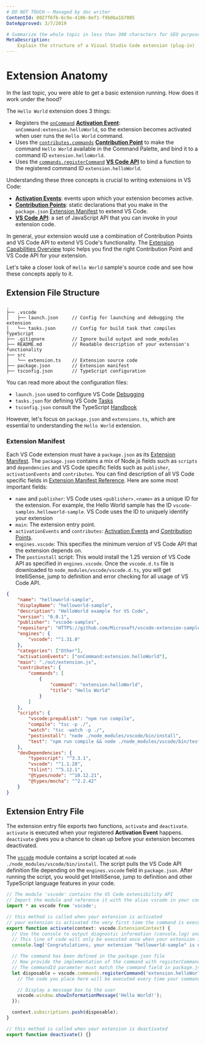 ```yaml
---
# DO NOT TOUCH — Managed by doc writer
ContentId: 8027f6fb-6c9e-4106-8ef1-f9b0ba1b7085
DateApproved: 3/7/2019

# Summarize the whole topic in less than 300 characters for SEO purpose
MetaDescription:
    Explain the structure of a Visual Studio Code extension (plug-in)
---
```


# Extension Anatomy

In the last topic, you were able to get a basic extension running. How does it
work under the hood?

The `Hello World` extension does 3 things:

-   Registers the [`onCommand`](/api/references/activation-events#onCommand)
    [**Activation Event**](/api/references/activation-events):
    `onCommand:extension.helloWorld`, so the extension becomes activated when
    user runs the `Hello World` command.
-   Uses the
    [`contributes.commands`](/api/references/contribution-points#contributes.commands)
    [**Contribution Point**](/api/references/contribution-points) to make the
    command `Hello World` available in the Command Palette, and bind it to a
    command ID `extension.helloWorld`.
-   Uses the
    [`commands.registerCommand`](/api/references/vscode-api#commands.registerCommand)
    [**VS Code API**](/api/references/vscode-api) to bind a function to the
    registered command ID `extension.helloWorld`.

Understanding these three concepts is crucial to writing extensions in VS Code:

-   [**Activation Events**](/api/references/activation-events): events upon
    which your extension becomes active.
-   [**Contribution Points**](/api/references/contribution-points): static
    declarations that you make in the `package.json`
    [Extension Manifest](#extension-manifest) to extend VS Code.
-   [**VS Code API**](/api/references/vscode-api): a set of JavaScript API that
    you can invoke in your extension code.

In general, your extension would use a combination of Contribution Points and VS
Code API to extend VS Code's functionality. The
[Extension Capabilities Overview](/api/extension-capabilities/overview) topic
helps you find the right Contribution Point and VS Code API for your extension.

Let's take a closer look of `Hello World` sample's source code and see how these
concepts apply to it.

## Extension File Structure

```
.
├── .vscode
│   ├── launch.json     // Config for launching and debugging the extension
│   └── tasks.json      // Config for build task that compiles TypeScript
├── .gitignore          // Ignore build output and node_modules
├── README.md           // Readable description of your extension's functionality
├── src
│   └── extension.ts    // Extension source code
├── package.json        // Extension manifest
├── tsconfig.json       // TypeScript configuration
```

You can read more about the configuration files:

-   `launch.json` used to configure VS Code [Debugging](/docs/editor/debugging)
-   `tasks.json` for defining VS Code [Tasks](/docs/editor/tasks)
-   `tsconfig.json` consult the TypeScript
    [Handbook](HTTPS://www.typescriptlang.org/docs/handbook/tsconfig-json.html)

However, let's focus on `package.json` and `extensions.ts`, which are essential
to understanding the `Hello World` extension.

### Extension Manifest

Each VS Code extension must have a `package.json` as its
[Extension Manifest](/api/references/extension-manifest). The `package.json`
contains a mix of Node.js fields such as `scripts` and `dependencies` and VS
Code specific fields such as `publisher`, `activationEvents` and `contributes`.
You can find description of all VS Code specific fields in
[Extension Manifest Reference](/api/references/extension-manifest). Here are
some most important fields:

-   `name` and `publisher`: VS Code uses `<publisher>.<name>` as a unique ID for
    the extension. For example, the Hello World sample has the ID
    `vscode-samples.helloworld-sample`. VS Code uses the ID to uniquely identify
    your extension
-   `main`: The extension entry point.
-   `activationEvents` and `contributes`:
    [Activation Events](/api/references/activation-events) and
    [Contribution Points](/api/references/contribution-points).
-   `engines.vscode`: This specifies the minimum version of VS Code API that the
    extension depends on.
-   The `postinstall` script: This would install the 1.25 version of VS Code API
    as specified in `engines.vscode`. Once the `vscode.d.ts` file is downloaded
    to `node_modules/vscode/vscode.d.ts`, you will get IntelliSense, jump to
    definition and error checking for all usage of VS Code API.

```json
{
	"name": "helloworld-sample",
	"displayName": "helloworld-sample",
	"description": "HelloWorld example for VS Code",
	"version": "0.0.1",
	"publisher": "vscode-samples",
	"repository": "HTTPS://github.com/Microsoft/vscode-extension-samples/helloworld-sample",
	"engines": {
		"vscode": "^1.31.0"
	},
	"categories": ["Other"],
	"activationEvents": ["onCommand:extension.helloWorld"],
	"main": "./out/extension.js",
	"contributes": {
		"commands": [
			{
				"command": "extension.helloWorld",
				"title": "Hello World"
			}
		]
	},
	"scripts": {
		"vscode:prepublish": "npm run compile",
		"compile": "tsc -p ./",
		"watch": "tsc -watch -p ./",
		"postinstall": "node ./node_modules/vscode/bin/install",
		"test": "npm run compile && node ./node_modules/vscode/bin/test"
	},
	"devDependencies": {
		"typescript": "^3.3.1",
		"vscode": "^1.1.28",
		"tslint": "^5.12.1",
		"@types/node": "^10.12.21",
		"@types/mocha": "^2.2.42"
	}
}
```

## Extension Entry File

The extension entry file exports two functions, `activate` and `deactivate`.
`activate` is executed when your registered **Activation Event** happens.
`deactivate` gives you a chance to clean up before your extension becomes
deactivated.

The [`vscode`](HTTPS://www.npmjs.com/package/vscode) module contains a script
located at `node ./node_modules/vscode/bin/install`. The script pulls the VS
Code API definition file depending on the `engines.vscode` field in
`package.json`. After running the script, you would get IntelliSense, jump to
definition and other TypeScript language features in your code.

```ts
// The module 'vscode' contains the VS Code extensibility API
// Import the module and reference it with the alias vscode in your code below
import * as vscode from 'vscode';

// this method is called when your extension is activated
// your extension is activated the very first time the command is executed
export function activate(context: vscode.ExtensionContext) {
  // Use the console to output diagnostic information (console.log) and errors (console.error)
  // This line of code will only be executed once when your extension is activated
  console.log('Congratulations, your extension "helloworld-sample" is now active!');

  // The command has been defined in the package.json file
  // Now provide the implementation of the command with registerCommand
  // The commandId parameter must match the command field in package.json
  let disposable = vscode.commands.registerCommand('extension.helloWorld', () => {
    // The code you place here will be executed every time your command is executed

    // Display a message box to the user
    vscode.window.showInformationMessage('Hello World!');
  });

  context.subscriptions.push(disposable);
}

// this method is called when your extension is deactivated
export function deactivate() {}
```
